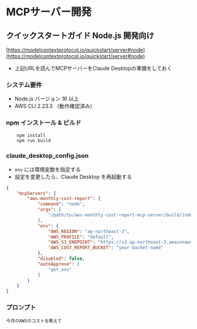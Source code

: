 # MCPサーバー開発

## クイックスタートガイド Node.js 開発向け
[https://modelcontextprotocol.io/quickstart/server#node](https://modelcontextprotocol.io/quickstart/server#node)
- 上記URLを読んでMCPサーバーをClaude Desktopの準備をしておく

### システム要件
- Node.js バージョン 16 以上
- AWS CLI 2.23.3 （動作確認済み）

### npm インストール & ビルド
```bash
    npm install
    npm run build
```

### claude_desktop_config.json
- `env` には環境変数を指定する
- 設定を変更したら、Claude Desktop を再起動する
```json
{
    "mcpServers": {
        "aws-monthly-cost-report": {
            "command": "node",
            "args": [
                "/path/to/aws-monthly-cost-report-mcp-server/build/index.js"
            ],
            "env": {
                "AWS_REGION": "ap-northeast-3",
                "AWS_PROFILE": "default",
                "AWS_S3_ENDPOINT": "https://s3.ap-northeast-3.amazonaws.com",
                "AWS_COST_REPORT_BUCKET": "your-backet-name"
            },
            "disabled": false,
            "autoApprove": [
                "get_env"
            ]
        }
    }
}
```

### プロンプト
```text
今月のAWSのコストを教えて
```